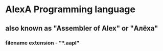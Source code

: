 # AlexA Programming language
## also known as "Assembler of Alex" or "Алёха"
###   filename extension  - "*.aapl"